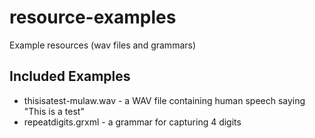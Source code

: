 # resource-examples

Example resources (wav files and grammars)

## Included Examples

- thisisatest-mulaw.wav - a WAV file containing human speech saying "This is a test"
- repeatdigits.grxml - a grammar for capturing 4 digits 
